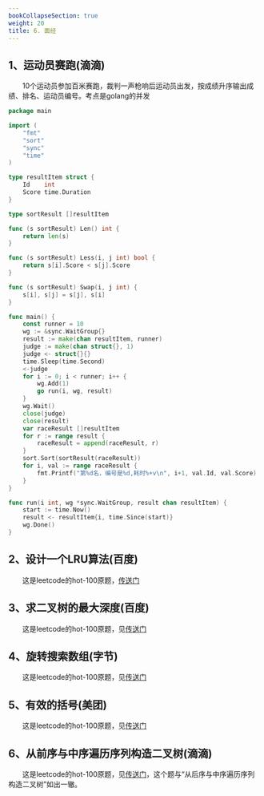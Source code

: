 ```yaml
---
bookCollapseSection: true
weight: 20
title: 6. 面经
---
```


## 1、运动员赛跑(滴滴)

&emsp;&emsp;10个运动员参加百米赛跑，裁判一声枪响后运动员出发，按成绩升序输出成绩、排名、运动员编号。考点是golang的并发

```go
package main

import (
	"fmt"
	"sort"
	"sync"
	"time"
)

type resultItem struct {
	Id    int
	Score time.Duration
}

type sortResult []resultItem

func (s sortResult) Len() int {
	return len(s)
}

func (s sortResult) Less(i, j int) bool {
	return s[i].Score < s[j].Score
}

func (s sortResult) Swap(i, j int) {
	s[i], s[j] = s[j], s[i]
}

func main() {
	const runner = 10
	wg := &sync.WaitGroup{}
	result := make(chan resultItem, runner)
	judge := make(chan struct{}, 1)
	judge <- struct{}{}
	time.Sleep(time.Second)
	<-judge
	for i := 0; i < runner; i++ {
		wg.Add(1)
		go run(i, wg, result)
	}
	wg.Wait()
	close(judge)
	close(result)
	var raceResult []resultItem
	for r := range result {
		raceResult = append(raceResult, r)
	}
	sort.Sort(sortResult(raceResult))
	for i, val := range raceResult {
		fmt.Printf("第%d名，编号是%d,耗时%+v\n", i+1, val.Id, val.Score)
	}
}

func run(i int, wg *sync.WaitGroup, result chan resultItem) {
	start := time.Now()
	result <- resultItem{i, time.Since(start)}
	wg.Done()
}
```

## 2、设计一个LRU算法(百度)

&emsp;&emsp;这是leetcode的hot-100原题，[传送门](https://yswang837.github.io/docs/example/leetcode/5.1-hot100/#146lru%E7%BC%93%E5%AD%98)

## 3、求二叉树的最大深度(百度)

&emsp;&emsp;这是leetcode的hot-100原题，见[传送门](https://yswang837.github.io/docs/example/leetcode/5.1-hot100/#104-%E4%BA%8C%E5%8F%89%E6%A0%91%E7%9A%84%E6%9C%80%E5%A4%A7%E6%B7%B1%E5%BA%A6)

## 4、旋转搜索数组(字节)

&emsp;&emsp;这是leetcode的hot-100原题，见[传送门](https://yswang837.github.io/docs/example/leetcode/5.1-hot100/#33%E6%90%9C%E7%B4%A2%E6%97%8B%E8%BD%AC%E6%8E%92%E5%BA%8F%E6%95%B0%E7%BB%84)

## 5、有效的括号(美团)

&emsp;&emsp;这是leetcode的hot-100原题，见[传送门](https://yswang837.github.io/docs/example/leetcode/5.1-hot100/#20-%E6%9C%89%E6%95%88%E7%9A%84%E6%8B%AC%E5%8F%B7)

## 6、从前序与中序遍历序列构造二叉树(滴滴)

&emsp;&emsp;这是leetcode的hot-100原题，见[传送门](https://yswang837.github.io/docs/example/leetcode/5.1-hot100/#105-%E4%BB%8E%E5%89%8D%E5%BA%8F%E4%B8%8E%E4%B8%AD%E5%BA%8F%E9%81%8D%E5%8E%86%E5%BA%8F%E5%88%97%E6%9E%84%E9%80%A0%E4%BA%8C%E5%8F%89%E6%A0%91)，这个题与“从后序与中序遍历序列构造二叉树”如出一辙。
